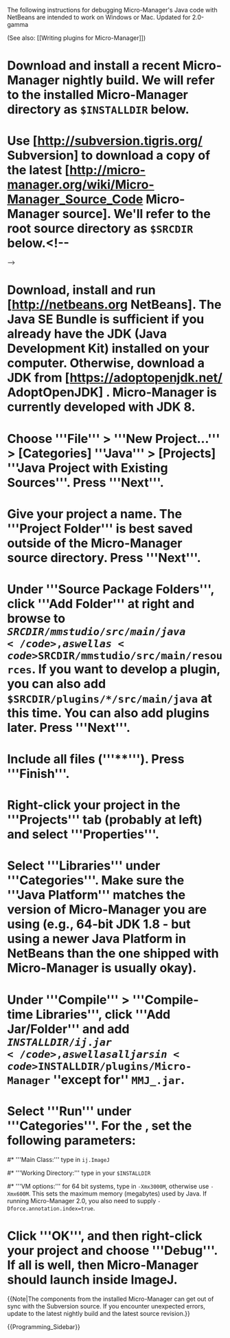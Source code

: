 The following instructions for debugging Micro-Manager's Java code with NetBeans are intended to work on Windows or Mac. Updated for 2.0-gamma

(See also: [[Writing plugins for Micro-Manager]])

# Download and install a recent Micro-Manager nightly build. We will refer to the installed Micro-Manager directory as <code>$INSTALLDIR</code> below.
<!--
-->
# Use [http://subversion.tigris.org/ Subversion] to download a copy of the latest [http://micro-manager.org/wiki/Micro-Manager_Source_Code Micro-Manager source]. We'll refer to the root source directory as <code>$SRCDIR</code> below.<!--
-->
# Download, install and run [http://netbeans.org NetBeans]. The Java SE Bundle is sufficient if you already have the JDK (Java Development Kit) installed on your computer. Otherwise, download a JDK from [https://adoptopenjdk.net/ AdoptOpenJDK] . Micro-Manager is currently developed with JDK 8.
<!--
-->
# Choose '''File''' > '''New Project...''' >  [Categories] '''Java''' > [Projects] '''Java Project with Existing Sources'''. Press '''Next'''.
<!--
-->
# Give your project a name. The '''Project Folder''' is best saved outside of the Micro-Manager source directory. Press '''Next'''.
<!--
-->
# Under '''Source Package Folders''', click '''Add Folder''' at right and browse to <code>$SRCDIR/mmstudio/src/main/java</code>, as well as <code>$SRCDIR/mmstudio/src/main/resources</code>. If you want to develop a plugin, you can also add <code>$SRCDIR/plugins/*/src/main/java</code> at this time. You can also add plugins later. Press '''Next'''.
<!--
-->
# Include all files ('''**'''). Press '''Finish'''.
<!--
-->
# Right-click your project in the '''Projects''' tab (probably at left) and select '''Properties'''.
<!--
-->
# Select '''Libraries''' under '''Categories'''. Make sure the '''Java Platform''' matches the version of Micro-Manager you are using (e.g., 64-bit JDK 1.8 - but using a newer Java Platform in NetBeans than the one shipped with Micro-Manager is usually okay).
<!--
-->
# Under '''Compile''' > '''Compile-time Libraries''', click '''Add Jar/Folder''' and add <code>$INSTALLDIR/ij.jar</code>, as well as  all jars in <code>$INSTALLDIR/plugins/Micro-Manager</code> ''except for'' <code>MMJ_.jar</code>.
<!--
-->
# Select '''Run''' under '''Categories'''. For the <default config>, set the following parameters:
<!--
-->
#* '''Main Class:'''  type in <code>ij.ImageJ</code>
<!--
-->
#* '''Working Directory:''' type in your <code>$INSTALLDIR</code>
<!--
-->
#* '''VM options:''' for 64 bit systems, type in <code>-Xmx3000M</code>, otherwise use <code>-Xmx600M</code>. This sets the maximum memory (megabytes) used by Java. If running Micro-Manager 2.0, you also need to supply <code>-Dforce.annotation.index=true</code>.
<!--
-->
# Click '''OK''', and then right-click your project and choose '''Debug'''. If all is well, then Micro-Manager should launch inside ImageJ.

{{Note|The components from the installed Micro-Manager can get out of sync with the Subversion source. If you encounter unexpected errors, update to the latest nightly build and the latest source revision.}}

{{Programming_Sidebar}}
